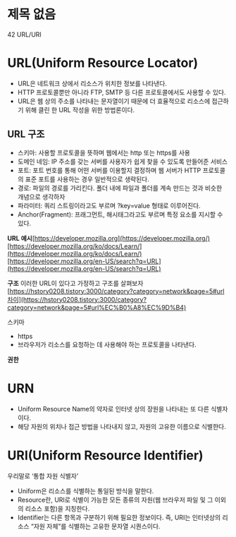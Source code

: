 # 제목 없음

42 URL/URI

# URL(Uniform Resource Locator)

- URL은 네트워크 상에서 리소스가 위치한 정보를 나타낸다.
- HTTP 프로토콜뿐만 아니라 FTP, SMTP 등 다른 프로토콜에서도 사용할 수 있다.
- URL은 웹 상의 주소를 나타내는 문자열이기 때문에 더 효율적으로 리소스에 접근하기 위해 클린 한 URL 작성을 위한 방법론이다.

## URL 구조

- 스키마: 사용할 프로토콜을 뜻하며 웹에서는 http 또는 https를 사용
- 도메인 네임: IP 주소를 갖는 서버를 사용자가 쉽게 찾을 수 있도록 만들어준 서비스
- 포트: 포트 번호를 통해 어떤 서버를 이용할지 결정하며 웹 서버가 HTTP 프로토콜의 표준 포트를 사용하는 경우 일반적으로 생략된다.
- 경로: 파일의 경로를 가리킨다. 폴더 내에 파일과 폴더를 계속 만드는 것과 비슷한 개념으로 생각하자
- 파라미터: 쿼리 스트링이라고도 부르며 ?key=value 형태로 이루어진다.
- Anchor(Fragment): 프래그먼트, 해시태그라고도 부르며 특정 요소를 지시할 수 있다.

**URL 예시**[https://developer.mozilla.org](https://developer.mozilla.org/)[https://developer.mozilla.org/ko/docs/Learn/](https://developer.mozilla.org/ko/docs/Learn/)[https://developer.mozilla.org/en-US/search?q=URL](https://developer.mozilla.org/en-US/search?q=URL)

**구조**
이러한 URL이 있다고 가정하고 구조를 살펴보자
[https://hstory0208.tistory:3000/category?category=network&page=5#url차이](https://hstory0208.tistory:3000/category?category=network&page=5#url%EC%B0%A8%EC%9D%B4)

스키마

- https
- 브라우저가 리소스를 요청하는 데 사용해야 하는 프로토콜을 나타낸다.

**권한**

# URN

- Uniform Resource Name의 약자로 인터넷 상의 장원을 나타내는 또 다른 식별자이다.
- 해당 자원의 위치나 접근 방법을 나타내지 않고, 자원의 고유한 이름으로 식별한다.

# URI(Uniform Resource Identifier)

우리말로 ‘통합 자원 식별자’

- Uniform은 리소스를 식별하는 통일된 방식을 말한다.
- Resource란, URI로 식별이 가능한 모든 종류의 자원(웹 브라우저 파일 및 그 이외의 리소스 포함)을 지칭한다.
- Identifier는 다른 항목과 구분하기 위해 필요한 정보이다.
즉, URI는 인터넷상의 리소스 “자원 자체”를 식별하는 고유한 문자열 시퀀스이다.
